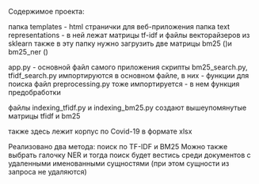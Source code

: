 Содержимое проекта:

папка templates - html странички для веб-приложения
папка text representations - в ней лежат матрицы tf-idf и файлы векторайзеров из sklearn
также в эту папку нужно загрузить две матрицы bm25 ()и bm25_ner ()

app.py - основной файл самого приложения
скрипты bm25_search.py, tfidf_search.py импортируются в основном файле, в них - функции для поиска
файл preprocessing.py тоже импортируется - в нем функция предобработки

файлы indexing_tfidf.py и indexing_bm25.py создают вышеупомянутые матрицы tfidf и bm25

также здесь лежит корпус по Covid-19 в формате xlsx


Реализовано два метода: поиск по TF-IDF и BM25
Можно также выбрать галочку NER и тогда поиск будет вестись среди документов с удаленными именованными сущностями (при этом сущности из запроса не удаляются)
